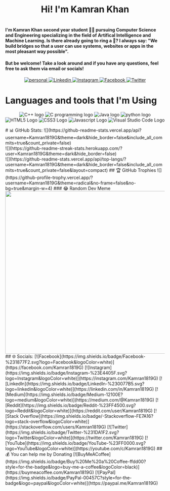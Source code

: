 <!-- About Me -->
<h1 align="center">Hi! I'm Kamran Khan <h1>
<h4>I'm Kamran Khan second year student 👨‍🎓 pursuing Computer Science and Engineering specializing in the field of Artifical Intelligence and Machine Learning. Is there already going to ring a 🔔? I always say: "We build bridges so that a user can use systems, websites or apps in the most pleasant way possible".</h4>
<h4>But be welcome! Take a look around and if you have any questions, feel free to ask them via email or socials!</h4>
<!-- Social Media -->
<p align="center" dir="auto">
    <a href="https://kamran1819g.github.io" rel="nofollow" >
        <img src="https://img.icons8.com/plasticine/100/000000/domain.png" alt="personal" style="max-width: 100%">
    </a>
    <a href="https://www.linkedin.com/in/kamran1819g" rel="nofollow">
        <img src="https://img.icons8.com/fluency/96/000000/linkedin.png" alt="Linkedin" style="max-width: 100%;">
    </a>
    <a href="https://www.instagram.com/kamran1819g" rel="nofollow">
        <img src="https://img.icons8.com/fluency/96/000000/instagram-new.png" alt="Instagram" style="max-width: 100%;">
    </a>
    <a href="https://www.facebook.com/kamran1819g" rel="nofollow">
        <img src="https://img.icons8.com/fluency/96/000000/facebook-new.png" alt="Facebook" style="max-width: 100%;">
    </a>
<a href="https://twitter.com/Kamran1819G" rel="nofollow">
        <img src="https://img.icons8.com/fluency/96/000000/twitter.png" alt="Twitter" style="max-width: 100%;">
    </a>
</p>
<!-- Programming Languages -->
<h1 align="left">Languages and tools that I'm Using</h1>
  <p align="center" dir="auto">
    <a>
      <img src="https://img.icons8.com/color/96/000000/c-plus-plus-logo.png" alt="C++ logo" style="max-width: 100%;">
    </a>
    <a>
        <img src="https://img.icons8.com/color/96/000000/c-programming.png" alt="C programming logo" style="max-width: 100%;">
    </a>
    <a>
        <img src="https://img.icons8.com/color/96/000000/java-coffee-cup-logo--v1.png" alt="Java logo" style="max-width: 100%;"/>
    </a>
    <a>
        <img src="https://img.icons8.com/color/96/000000/python--v1.png" alt="python logo" style="max-width: 100%;">
    </a>
    <a>
        <img src="https://img.icons8.com/color/96/000000/html-5--v1.png" alt="HTML5 Logo" style="max-width: 100%;">
    </a>
    <a>
        <img src="https://img.icons8.com/color/96/000000/css3.png" alt="CSS3 Logo" style="max-width: 100%;">
    </a>
    <a>
        <img src="https://img.icons8.com/color/96/000000/javascript--v2.png" alt="Javascript Logo" style="max-width: 100%;">
    </a>
    <a>
        <img src="https://img.icons8.com/fluency/96/000000/visual-studio-code-2019.png" alt="Visual Studio Code Logo" style="max-width: 100%;">
    </a>
  </p>
# 📊 GitHub Stats:
![](https://github-readme-stats.vercel.app/api?username=Kamran1819G&theme=dark&hide_border=false&include_all_commits=true&count_private=false)<br/>
![](https://github-readme-streak-stats.herokuapp.com/?user=Kamran1819G&theme=dark&hide_border=false)<br/>
![](https://github-readme-stats.vercel.app/api/top-langs/?username=Kamran1819G&theme=dark&hide_border=false&include_all_commits=true&count_private=false&layout=compact)
## 🏆 GitHub Trophies
![](https://github-profile-trophy.vercel.app/?username=Kamran1819G&theme=radical&no-frame=false&no-bg=true&margin-w=4)
### 😂 Random Dev Meme
<img src="https://random-memer.herokuapp.com/" width="512px"/>
## 🌐 Socials:
[![Facebook](https://img.shields.io/badge/Facebook-%231877F2.svg?logo=Facebook&logoColor=white)](https://facebook.com/Kamran1819G) [![Instagram](https://img.shields.io/badge/Instagram-%23E4405F.svg?logo=Instagram&logoColor=white)](https://instagram.com/Kamran1819G) [![LinkedIn](https://img.shields.io/badge/LinkedIn-%230077B5.svg?logo=linkedin&logoColor=white)](https://linkedin.com/in/Kamran1819G) [![Medium](https://img.shields.io/badge/Medium-12100E?logo=medium&logoColor=white)](https://medium.com/@Kamran1819G) [![Reddit](https://img.shields.io/badge/Reddit-%23FF4500.svg?logo=Reddit&logoColor=white)](https://reddit.com/user/Kamran1819G) [![Stack Overflow](https://img.shields.io/badge/-Stackoverflow-FE7A16?logo=stack-overflow&logoColor=white)](https://stackoverflow.com/users/Kamran1819G) [![Twitter](https://img.shields.io/badge/Twitter-%231DA1F2.svg?logo=Twitter&logoColor=white)](https://twitter.com/Kamran1819G) [![YouTube](https://img.shields.io/badge/YouTube-%23FF0000.svg?logo=YouTube&logoColor=white)](https://youtube.com/c/Kamran1819G) 
## 💰 You can help me by Donating
  [![BuyMeACoffee](https://img.shields.io/badge/Buy%20Me%20a%20Coffee-ffdd00?style=for-the-badge&logo=buy-me-a-coffee&logoColor=black)](https://buymeacoffee.com/Kamran1819G) [![PayPal](https://img.shields.io/badge/PayPal-00457C?style=for-the-badge&logo=paypal&logoColor=white)](https://paypal.me/Kamran1819G)
